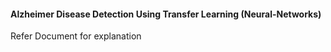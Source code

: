 #### Alzheimer Disease Detection Using Transfer Learning (Neural-Networks)

Refer Document for explanation
